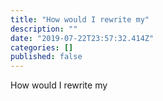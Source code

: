 ```yaml
---
title: "How would I rewrite my"
description: ""
date: "2019-07-22T23:57:32.414Z"
categories: []
published: false
---
```


How would I rewrite my
